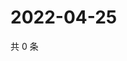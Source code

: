 # 2022-04-25

共 0 条

<!-- BEGIN WEIBO -->
<!-- 最后更新时间 Mon Apr 25 2022 01:08:09 GMT+0800 (China Standard Time) -->

<!-- END WEIBO -->
